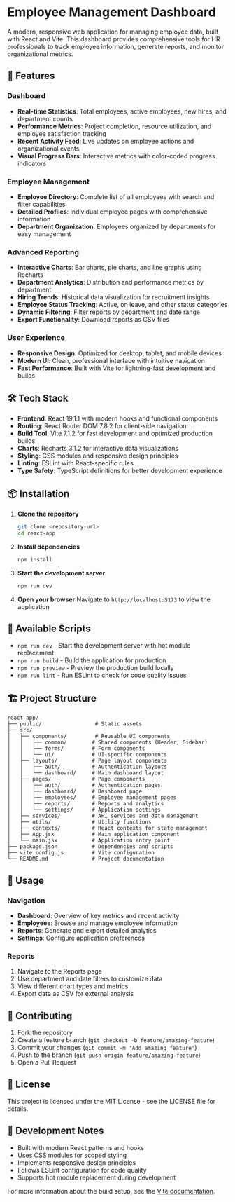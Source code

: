 # Employee Management Dashboard

A modern, responsive web application for managing employee data, built with React and Vite. This dashboard provides comprehensive tools for HR professionals to track employee information, generate reports, and monitor organizational metrics.

## 🚀 Features

### Dashboard
- **Real-time Statistics**: Total employees, active employees, new hires, and department counts
- **Performance Metrics**: Project completion, resource utilization, and employee satisfaction tracking
- **Recent Activity Feed**: Live updates on employee actions and organizational events
- **Visual Progress Bars**: Interactive metrics with color-coded progress indicators

### Employee Management
- **Employee Directory**: Complete list of all employees with search and filter capabilities
- **Detailed Profiles**: Individual employee pages with comprehensive information
- **Department Organization**: Employees organized by departments for easy management

### Advanced Reporting
- **Interactive Charts**: Bar charts, pie charts, and line graphs using Recharts
- **Department Analytics**: Distribution and performance metrics by department
- **Hiring Trends**: Historical data visualization for recruitment insights
- **Employee Status Tracking**: Active, on leave, and other status categories
- **Dynamic Filtering**: Filter reports by department and date range
- **Export Functionality**: Download reports as CSV files

### User Experience
- **Responsive Design**: Optimized for desktop, tablet, and mobile devices
- **Modern UI**: Clean, professional interface with intuitive navigation
- **Fast Performance**: Built with Vite for lightning-fast development and builds

## 🛠️ Tech Stack

- **Frontend**: React 19.1.1 with modern hooks and functional components
- **Routing**: React Router DOM 7.8.2 for client-side navigation
- **Build Tool**: Vite 7.1.2 for fast development and optimized production builds
- **Charts**: Recharts 3.1.2 for interactive data visualizations
- **Styling**: CSS modules and responsive design principles
- **Linting**: ESLint with React-specific rules
- **Type Safety**: TypeScript definitions for better development experience

## 📦 Installation

1. **Clone the repository**
   ```bash
   git clone <repository-url>
   cd react-app
   ```

2. **Install dependencies**
   ```bash
   npm install
   ```

3. **Start the development server**
   ```bash
   npm run dev
   ```

4. **Open your browser**
   Navigate to `http://localhost:5173` to view the application

## 📜 Available Scripts

- `npm run dev` - Start the development server with hot module replacement
- `npm run build` - Build the application for production
- `npm run preview` - Preview the production build locally
- `npm run lint` - Run ESLint to check for code quality issues

## 🏗️ Project Structure

```
react-app/
├── public/                 # Static assets
├── src/
│   ├── components/         # Reusable UI components
│   │   ├── common/        # Shared components (Header, Sidebar)
│   │   ├── forms/         # Form components
│   │   └── ui/            # UI-specific components
│   ├── layouts/           # Page layout components
│   │   ├── auth/          # Authentication layouts
│   │   └── dashboard/     # Main dashboard layout
│   ├── pages/             # Page components
│   │   ├── auth/          # Authentication pages
│   │   ├── dashboard/     # Dashboard page
│   │   ├── employees/     # Employee management pages
│   │   ├── reports/       # Reports and analytics
│   │   └── settings/      # Application settings
│   ├── services/          # API services and data management
│   ├── utils/             # Utility functions
│   ├── contexts/          # React contexts for state management
│   ├── App.jsx            # Main application component
│   └── main.jsx           # Application entry point
├── package.json           # Dependencies and scripts
├── vite.config.js         # Vite configuration
└── README.md              # Project documentation
```

## 🎯 Usage

### Navigation
- **Dashboard**: Overview of key metrics and recent activity
- **Employees**: Browse and manage employee information
- **Reports**: Generate and export detailed analytics
- **Settings**: Configure application preferences

### Reports
1. Navigate to the Reports page
2. Use department and date filters to customize data
3. View different chart types and metrics
4. Export data as CSV for external analysis

## 🤝 Contributing

1. Fork the repository
2. Create a feature branch (`git checkout -b feature/amazing-feature`)
3. Commit your changes (`git commit -m 'Add amazing feature'`)
4. Push to the branch (`git push origin feature/amazing-feature`)
5. Open a Pull Request

## 📄 License

This project is licensed under the MIT License - see the LICENSE file for details.

## 🔧 Development Notes

- Built with modern React patterns and hooks
- Uses CSS modules for scoped styling
- Implements responsive design principles
- Follows ESLint configuration for code quality
- Supports hot module replacement during development

For more information about the build setup, see the [Vite documentation](https://vitejs.dev/).
